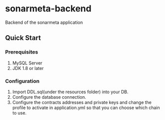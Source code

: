 # sonarmeta-backend
Backend of the sonarmeta application

## Quick Start

### Prerequisites

1. MySQL Server
2. JDK 1.8 or later

###  Configuration

1. Import DDL.sql(under the resources folder) into your DB.
2. Configure the database connection.
3. Configure the contracts addresses and private keys and change the profile to activate in application.yml so that you can choose which chain to use.

